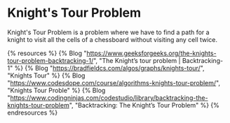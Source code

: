 # Knight's Tour Problem

Knight's Tour Problem is a problem where we have to find a path for a knight to visit all the cells of a chessboard without visiting any cell twice.

{% resources %}
  {% Blog "https://www.geeksforgeeks.org/the-knights-tour-problem-backtracking-1/", "The Knight’s tour problem | Backtracking-1" %}
  {% Blog "https://bradfieldcs.com/algos/graphs/knights-tour/", "Knights Tour" %}
  {% Blog "https://www.codesdope.com/course/algorithms-knights-tour-problem/", "Knights Tour Proble" %}
  {% Blog "https://www.codingninjas.com/codestudio/library/backtracking-the-knights-tour-problem", "Backtracking: The Knight’s Tour Problem" %}
{% endresources %}
